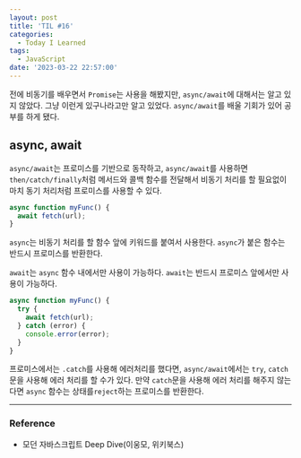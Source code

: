 ```yaml
---
layout: post
title: 'TIL #16'
categories:
  - Today I Learned
tags:
  - JavaScript
date: '2023-03-22 22:57:00'
---
```


전에 비동기를 배우면서 `Promise`는 사용을 해봤지만, `async/await`에 대해서는 알고 있지 않았다. 그냥 이런게 있구나라고만 알고 있었다. `async/await`를 배울 기회가 있어 공부를 하게 됐다.

## async, await

`async/await`는 프로미스를 기반으로 동작하고, `async/await`를 사용하면 `then/catch/finally`처럼 메서드와 콜백 함수를 전달해서 비동기 처리를 할 필요없이 마치 동기 처리처럼 프로미스를 사용할 수 있다.

```jsx
async function myFunc() {
  await fetch(url);
}
```

`async`는 비동기 처리를 할 함수 앞에 키워드를 붙여서 사용한다. `async`가 붙은 함수는 반드시 프로미스를 반환한다.

`await`는 `async` 함수 내에서만 사용이 가능하다. `await`는 반드시 프로미스 앞에서만 사용이 가능하다.

```jsx
async function myFunc() {
  try {
    await fetch(url);
  } catch (error) {
    console.error(error);
  }
}
```

프로미스에서는 `.catch`를 사용해 에러처리를 했다면, `async/await`에서는 `try`, `catch` 문을 사용해 에러 처리를 할 수가 있다. 만약 `catch`문을 사용해 에러 처리를 해주지 않는다면 `async` 함수는 상태를`reject`하는 프로미스를 반환한다.

---

### Reference

- 모던 자바스크립트 Deep Dive(이웅모, 위키북스)
